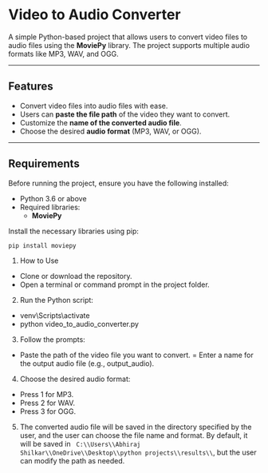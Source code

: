 # Video to Audio Converter

A simple Python-based project that allows users to convert video files to audio files using the **MoviePy** library. The project supports multiple audio formats like MP3, WAV, and OGG.

---

## Features

- Convert video files into audio files with ease.
- Users can **paste the file path** of the video they want to convert.
- Customize the **name of the converted audio file**.
- Choose the desired **audio format** (MP3, WAV, or OGG).

---

## Requirements

Before running the project, ensure you have the following installed:

- Python 3.6 or above
- Required libraries:
  - **MoviePy**

Install the necessary libraries using pip:

```bash
pip install moviepy
```
1. How to Use
- Clone or download the repository.
- Open a terminal or command prompt in the project folder.

2. Run the Python script:
- venv\Scripts\activate
- python video_to_audio_converter.py

3. Follow the prompts:
- Paste the path of the video file you want to convert.
= Enter a name for the output audio file (e.g., output_audio).

4. Choose the desired audio format:
- Press 1 for MP3.
- Press 2 for WAV.
- Press 3 for OGG.

5. The converted audio file will be saved in the directory specified by the user, and the user can choose the file name and format. By default, it will be saved in ``` C:\\Users\\Abhiraj Shilkar\\OneDrive\\Desktop\\python projects\\results\\```, but the user can modify the path as needed.

